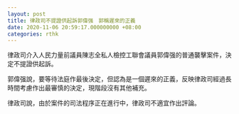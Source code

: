 ```yaml
---
layout: post
title: 律政司不提證供起訴郭偉强　郭稱遲來的正義
date: 2020-11-06 20:59:17.000000000 +08:00
categories: rthk
---
```


律政司介入人民力量前議員陳志全私人檢控工聯會議員郭偉强的普通襲擊案件，決定不提證供起訴。

郭偉强說，要等待法庭作最後決定，但認為是一個遲來的正義，反映律政司經過長時間考慮作出最審慎的決定，現階段沒有其他補充。

律政司說，由於案件的司法程序正在進行中，律政司不適宜作出評論。
